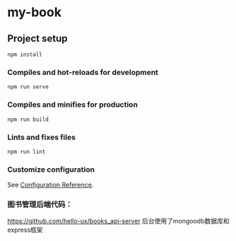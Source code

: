 # my-book

## Project setup
```
npm install
```

### Compiles and hot-reloads for development
```
npm run serve
```

### Compiles and minifies for production
```
npm run build
```

### Lints and fixes files
```
npm run lint
```

### Customize configuration
See [Configuration Reference](https://cli.vuejs.org/config/).


### 图书管理后端代码：
https://github.com/hello-ux/books_api-server
后台使用了mongoodb数据库和express框架
